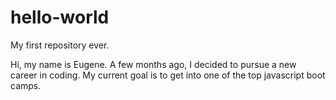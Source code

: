 # hello-world
My first repository ever.

Hi, my name is Eugene. A few months ago, I decided to pursue a new career in coding. My current goal is to get into one of the top javascript boot camps.
